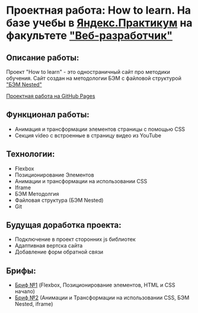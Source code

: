 # Проектная работа: How to learn. На базе учебы в [Яндекс.Практикум](https://praktikum.yandex.ru/) на факультете ["Веб-разработчик"](https://praktikum.yandex.ru/web/)

## Описание работы:

Проект "How to learn" - это одностраничный сайт про методики обучения. Сайт создан на методологии БЭМ с файловой структурой ["БЭМ Nested"](https://ru.bem.info/methodology/filestructure/#%D0%BF%D1%80%D0%B8%D0%BD%D1%86%D0%B8%D0%BF%D1%8B-%D0%BE%D1%80%D0%B3%D0%B0%D0%BD%D0%B8%D0%B7%D0%B0%D1%86%D0%B8%D0%B8-%D1%84%D0%B0%D0%B9%D0%BB%D0%BE%D0%B2%D0%BE%D0%B9-%D1%81%D1%82%D1%80%D1%83%D0%BA%D1%82%D1%83%D1%80%D1%8B-%D0%B1%D1%8D%D0%BC-%D0%BF%D1%80%D0%BE%D0%B5%D0%BA%D1%82%D0%B0)

[Проектная работа на GitHub Pages]()

## Функционал работы:

* Анимация и трансформации элементов страницы с помощью CSS
* Секция video с встроенные в страницу видео из YouTube

## Технологии:

* Flexbox
* Позиционирование Элементов
* Анимации и трансформации на использовании CSS
* Iframe
* БЭМ Методолгия
* Файловая структура (БЭМ Nested)
* Git

##  Будущая доработка проекта:

* Подключение в проект сторонних js библиотек
* Адаптивная вертска сайта
* Добавление форм обратной связи

## Брифы:

* [Бриф №1](https://drive.google.com/file/d/1hu1z5JVYOwX66_6-2w_Gw0I3AvJ59era/view?usp=share_link) (Flexbox, Позиционирование элементов, HTML и CSS начало)
* [Бриф №2](https://drive.google.com/file/d/1WyyUHj7693G28h4ZWZ3OKD4YRP5rTs_j/view?usp=sharing) (Анимации и Трансформации на использовании CSS, БЭМ Nested, iframe)
